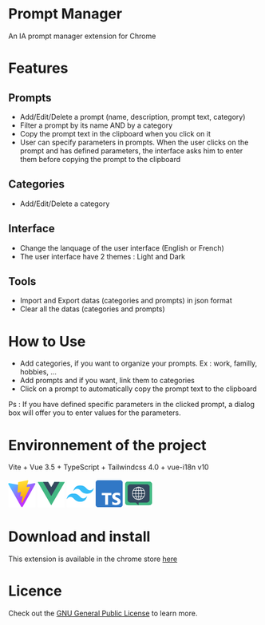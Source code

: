 # Prompt Manager
   
An IA prompt manager extension for Chrome

# Features

## Prompts
* Add/Edit/Delete a prompt (name, description, prompt text, category)
* Filter a prompt by its name AND by a category
* Copy the prompt text in the clipboard when you click on it
* User can specify parameters in prompts. When the user clicks on the prompt and has defined parameters, the interface asks him to enter them before copying the prompt to the clipboard

## Categories
* Add/Edit/Delete a category

## Interface
* Change the lanquage of the user interface (English or French)
* The user interface have 2 themes : Light and Dark

## Tools
* Import and Export datas (categories and prompts) in json format
* Clear all the datas (categories and prompts)

# How to Use
* Add categories, if you want to organize your prompts. Ex : work, familly, hobbies, ...
* Add prompts and if you want, link them to categories
* Click on a prompt to automatically copy the prompt text to the clipboard

Ps : If you have defined specific parameters in the clicked prompt, a dialog box will offer you to enter values ​​for the parameters.

# Environnement of the project
Vite + Vue 3.5 + TypeScript + Tailwindcss 4.0 + vue-i18n v10
<br />
<br />
![vite](/logos/vite.logo.png)
![vue](/logos/vue.logo.png)
![tailwindcss](/logos/tailwindcss.logo.png)
![typescript](/logos/typescript.logo.2020.png)
![vue-i18n](/logos/vue-i18n.logo.png)

# Download and install

This extension is available in the chrome store [here](https://chromewebstore.google.com/detail/prompt-manager/dablcijobkpaongfoohkfeojghldldbb)

# Licence
Check out the [GNU General Public License](https://www.gnu.org/licenses/gpl-3.0.en.html) to learn more.